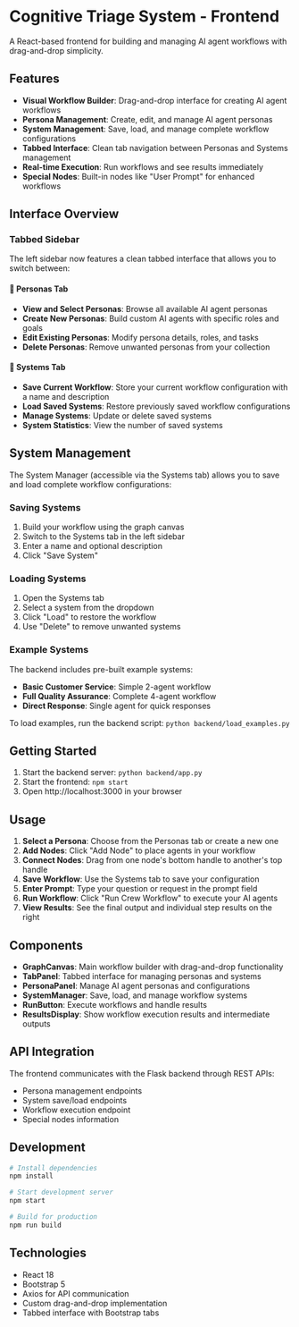 # Cognitive Triage System - Frontend

A React-based frontend for building and managing AI agent workflows with drag-and-drop simplicity.

## Features

- **Visual Workflow Builder**: Drag-and-drop interface for creating AI agent workflows
- **Persona Management**: Create, edit, and manage AI agent personas
- **System Management**: Save, load, and manage complete workflow configurations
- **Tabbed Interface**: Clean tab navigation between Personas and Systems management
- **Real-time Execution**: Run workflows and see results immediately
- **Special Nodes**: Built-in nodes like "User Prompt" for enhanced workflows

## Interface Overview

### Tabbed Sidebar
The left sidebar now features a clean tabbed interface that allows you to switch between:

#### 👥 Personas Tab
- **View and Select Personas**: Browse all available AI agent personas
- **Create New Personas**: Build custom AI agents with specific roles and goals
- **Edit Existing Personas**: Modify persona details, roles, and tasks
- **Delete Personas**: Remove unwanted personas from your collection

#### 💾 Systems Tab
- **Save Current Workflow**: Store your current workflow configuration with a name and description
- **Load Saved Systems**: Restore previously saved workflow configurations
- **Manage Systems**: Update or delete saved systems
- **System Statistics**: View the number of saved systems

## System Management

The System Manager (accessible via the Systems tab) allows you to save and load complete workflow configurations:

### Saving Systems
1. Build your workflow using the graph canvas
2. Switch to the Systems tab in the left sidebar
3. Enter a name and optional description
4. Click "Save System"

### Loading Systems
1. Open the Systems tab
2. Select a system from the dropdown
3. Click "Load" to restore the workflow
4. Use "Delete" to remove unwanted systems

### Example Systems
The backend includes pre-built example systems:
- **Basic Customer Service**: Simple 2-agent workflow
- **Full Quality Assurance**: Complete 4-agent workflow
- **Direct Response**: Single agent for quick responses

To load examples, run the backend script: `python backend/load_examples.py`

## Getting Started

1. Start the backend server: `python backend/app.py`
2. Start the frontend: `npm start`
3. Open http://localhost:3000 in your browser

## Usage

1. **Select a Persona**: Choose from the Personas tab or create a new one
2. **Add Nodes**: Click "Add Node" to place agents in your workflow
3. **Connect Nodes**: Drag from one node's bottom handle to another's top handle
4. **Save Workflow**: Use the Systems tab to save your configuration
5. **Enter Prompt**: Type your question or request in the prompt field
6. **Run Workflow**: Click "Run Crew Workflow" to execute your AI agents
7. **View Results**: See the final output and individual step results on the right

## Components

- **GraphCanvas**: Main workflow builder with drag-and-drop functionality
- **TabPanel**: Tabbed interface for managing personas and systems
- **PersonaPanel**: Manage AI agent personas and configurations
- **SystemManager**: Save, load, and manage workflow systems
- **RunButton**: Execute workflows and handle results
- **ResultsDisplay**: Show workflow execution results and intermediate outputs

## API Integration

The frontend communicates with the Flask backend through REST APIs:
- Persona management endpoints
- System save/load endpoints
- Workflow execution endpoint
- Special nodes information

## Development

```bash
# Install dependencies
npm install

# Start development server
npm start

# Build for production
npm run build
```

## Technologies

- React 18
- Bootstrap 5
- Axios for API communication
- Custom drag-and-drop implementation
- Tabbed interface with Bootstrap tabs
